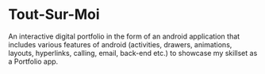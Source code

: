 # Tout-Sur-Moi
An interactive digital portfolio in the form of an android application that includes various features of android (activities, drawers, animations, layouts, hyperlinks, calling, email, back-end etc.) to showcase my skillset as a Portfolio app.
                            
